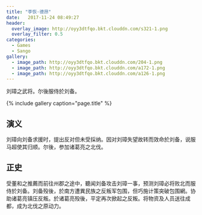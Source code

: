 ```yaml
---
title: "李恢·德昂"
date:   2017-11-24 08:49:27
header:
  overlay_image: http://oyy3dtfqo.bkt.clouddn.com/s321-1.png
  overlay_filter: 0.5
categories:
  - Games
  - Sango
gallery:
  - image_path: http://oyy3dtfqo.bkt.clouddn.com/204-1.png
  - image_path: http://oyy3dtfqo.bkt.clouddn.com/a172-1.png
  - image_path: http://oyy3dtfqo.bkt.clouddn.com/a126-1.png
---
```


刘璋之武将。尔後服侍於刘备。

{% include gallery caption="page.title" %}

## 演义

刘璋向刘备求援时，提出反对但未受採纳。因对刘璋失望故转而效命於刘备，说服马超使其归顺。尔後，参加诸葛亮之北伐。

## 正史

受董和之推薦而前往州郡之途中，聽闻刘备攻击刘璋一事，预测刘璋必将败北而服侍於刘备。刘备殁後，於南方遭異民族之反叛军包围，但巧施计策突破包围網。协助诸葛亮镇压反叛。於诸葛亮殁後，平定再次掀起之反叛。将物资及人员送往成都，成为北伐之原动力。